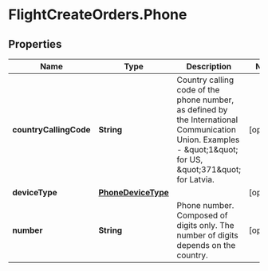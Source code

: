 # FlightCreateOrders.Phone

## Properties

Name | Type | Description | Notes
------------ | ------------- | ------------- | -------------
**countryCallingCode** | **String** | Country calling code of the phone number, as defined by the International Communication Union. Examples - \&quot;1\&quot; for US, \&quot;371\&quot; for Latvia. | [optional] 
**deviceType** | [**PhoneDeviceType**](PhoneDeviceType.md) |  | [optional] 
**number** | **String** | Phone number. Composed of digits only. The number of digits depends on the country. | [optional] 


